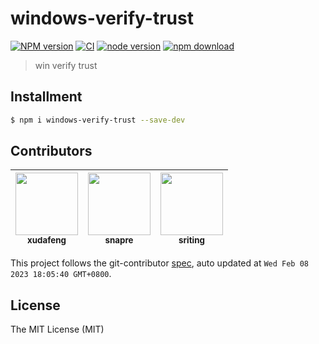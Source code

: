 # windows-verify-trust

[![NPM version][npm-image]][npm-url]
[![CI][ci-image]][ci-url]
[![node version][node-image]][node-url]
[![npm download][download-image]][download-url]

[npm-image]: https://img.shields.io/npm/v/windows-verify-trust.svg
[npm-url]: https://npmjs.org/package/windows-verify-trust
[ci-image]: https://github.com/electron-modules/windows-verify-trust/actions/workflows/ci.yml/badge.svg
[ci-url]: https://github.com/electron-modules/windows-verify-trust/actions/workflows/ci.yml
[node-image]: https://img.shields.io/badge/node.js-%3E=_16-green.svg
[node-url]: http://nodejs.org/download/
[download-image]: https://img.shields.io/npm/dm/windows-verify-trust.svg
[download-url]: https://npmjs.org/package/windows-verify-trust

> win verify trust

## Installment

```bash
$ npm i windows-verify-trust --save-dev
```

<!-- GITCONTRIBUTOR_START -->

## Contributors

|[<img src="https://avatars.githubusercontent.com/u/1011681?v=4" width="100px;"/><br/><sub><b>xudafeng</b></sub>](https://github.com/xudafeng)<br/>|[<img src="https://avatars.githubusercontent.com/u/52845048?v=4" width="100px;"/><br/><sub><b>snapre</b></sub>](https://github.com/snapre)<br/>|[<img src="https://avatars.githubusercontent.com/u/17586742?v=4" width="100px;"/><br/><sub><b>sriting</b></sub>](https://github.com/sriting)<br/>|
| :---: | :---: | :---: |


This project follows the git-contributor [spec](https://github.com/xudafeng/git-contributor), auto updated at `Wed Feb 08 2023 18:05:40 GMT+0800`.

<!-- GITCONTRIBUTOR_END -->

## License

The MIT License (MIT)
